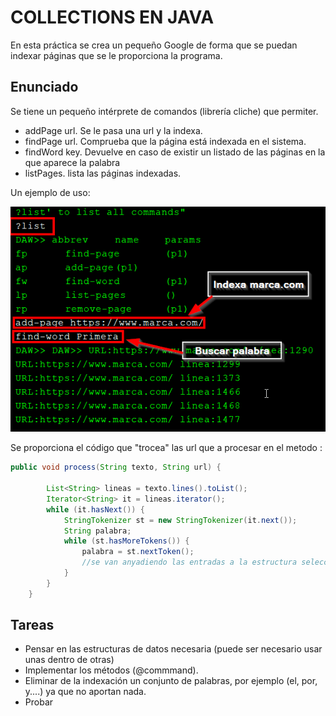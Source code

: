 # COLLECTIONS EN JAVA

En esta práctica se crea un pequeño Google de forma que se puedan indexar páginas que se le proporciona la programa.

   
## Enunciado

Se tiene un pequeño intérprete de comandos (librería cliche) que permiter.
 - addPage url. Se le pasa una url y la indexa.
 - findPage url. Comprueba que la página está indexada en el sistema.
 - findWord key. Devuelve en caso de existir un listado de las páginas en la que aparece la palabra
 - listPages. lista las páginas indexadas.

Un ejemplo de uso:

![image](https://github.com/pass1enator/DAWGoogleTemplate/blob/master/ejemplo.png?raw=true)

Se proporciona el código que "trocea" las url que a procesar en el metodo :
```Java
public void process(String texto, String url) {

        List<String> lineas = texto.lines().toList();
        Iterator<String> it = lineas.iterator();
        while (it.hasNext()) {
            StringTokenizer st = new StringTokenizer(it.next());
            String palabra;
            while (st.hasMoreTokens()) {
                palabra = st.nextToken();
                //se van anyadiendo las entradas a la estructura seleccionada
            }
        }
    }
```
## Tareas

 - Pensar en las estructuras de datos necesaria (puede ser necesario usar unas dentro de otras)
 - Implementar los métodos (@commmand).
 - Eliminar de la indexación un conjunto de palabras, por ejemplo (el, por, y....) ya que no aportan nada.
 - Probar